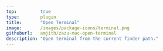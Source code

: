 ```yaml
---
top:         true
type:        plugin
title:       "Open Terminal"
image:       /images/package-icons/terminal.png
githuburl:   amjith/zazu-mac-open-terminal
description: "Open terminal from the current finder path."
---
```

